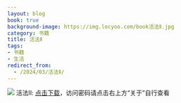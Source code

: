 ```yaml
---
layout: blog
book: true
background-image: https://img.locyoo.com/book活法Ⅱ.jpg
category: 书籍
title: 活法Ⅱ
tags:
- 书籍
- 生活
redirect_from:
  - /2024/03/活法Ⅱ/
---
```

![](https://img.locyoo.com/book活法Ⅱ.jpg)
活法Ⅱ: <a name = "ref1" href="https://url18.ctfile.com/f/50983618-1380724624-20d1bf?p=3619">点击下载</a>，访问密码请点击右上方“关于”自行查看